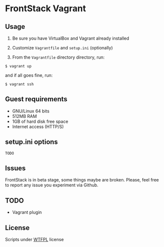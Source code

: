# FrontStack Vagrant

## Usage

1. Be sure you have VirtualBox and Vagrant already installed

2. Customize `Vagrantfile` and `setup.ini` (optionally)

3. From the `Vagrantfile` directory directory, run: 
  
  ```
  $ vagrant up 
  ```

  and if all goes fine, run:
  ```
  $ vagrant ssh
  ```

## Guest requirements

  * GNU/Linux 64 bits
  * 512MB RAM
  * 1GB of hard disk free space
  * Internet access (HTTP/S)

## setup.ini options

`TODO`

## Issues

FrontStack is in beta stage, some things maybe are broken.
Please, feel free to report any issue you experiment via Github.

## TODO

* Vagrant plugin

## License

Scripts under [WTFPL](http://www.wtfpl.net/txt/copying/) license
